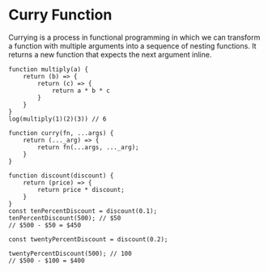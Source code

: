 # Curry Function

Currying is a process in functional programming in which we can transform a function with multiple arguments into a sequence of nesting functions. It returns a new function that expects the next argument inline.

```
function multiply(a) {
    return (b) => {
        return (c) => {
            return a * b * c
        }
    }
}
log(multiply(1)(2)(3)) // 6
```



```
function curry(fn, ...args) {
    return (..._arg) => {
        return fn(...args, ..._arg);
    }
}
```

```
function discount(discount) {
    return (price) => {
        return price * discount;
    }
}
const tenPercentDiscount = discount(0.1);
tenPercentDiscount(500); // $50
// $500 - $50 = $450

const twentyPercentDiscount = discount(0.2);

twentyPercentDiscount(500); // 100
// $500 - $100 = $400
```

